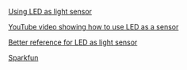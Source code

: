 [Using LED as light sensor](https://www.edn.com/led-senses-and-displays-ambient-light-intensity/)

[YouTube video showing how to use LED as a sensor](https://www.youtube.com/watch?v=jIkQAUCc7Fk)

[Better reference for LED as light sensor](https://wiki.analog.com/university/courses/electronics/electronics-lab-led-sensor)

[Sparkfun](https://www.sparkfun.com/news/2161)

